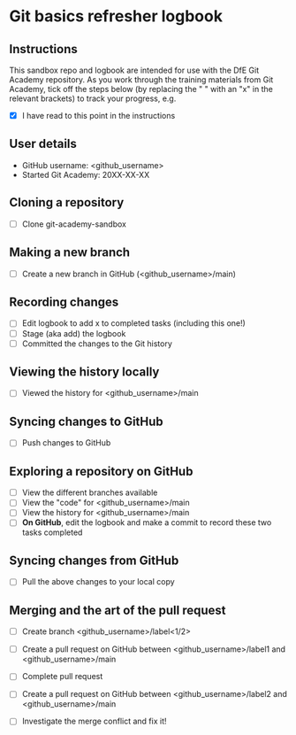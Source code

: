 # Git basics refresher logbook

## Instructions

This sandbox repo and logbook are intended for use with the DfE Git Academy repository. As you work through the training materials from Git Academy, tick off the steps below (by replacing the " " with an "x" in the relevant brackets) to track your progress, e.g. 

- [x] I have read to this point in the instructions

## User details

- GitHub username: <github_username>
- Started Git Academy: 20XX-XX-XX

## Cloning a repository

- [ ] Clone git-academy-sandbox

## Making a new branch

- [ ] Create a new branch in GitHub (<github_username>/main)

## Recording changes

- [ ] Edit logbook to add x to completed tasks (including this one!)
- [ ] Stage (aka add) the logbook
- [ ] Committed the changes to the Git history

## Viewing the history locally

- [ ] Viewed the history for <github_username>/main

## Syncing changes to GitHub

- [ ] Push changes to GitHub

## Exploring a repository on GitHub

- [ ] View the different branches available
- [ ] View the "code" for <github_username>/main
- [ ] View the history for <github_username>/main
- [ ] **On GitHub**, edit the logbook and make a commit to record these two tasks completed

## Syncing changes from GitHub

- [ ] Pull the above changes to your local copy

## Merging and the art of the pull request

- [ ] Create branch <github_username>/label<1/2>
- [ ] Create a pull request on GitHub between <github_username>/label1 and <github_username>/main
- [ ] Complete pull request
- [ ] Create a pull request on GitHub between <github_username>/label2 and <github_username>/main
- [ ] Investigate the merge conflict and fix it!

      
